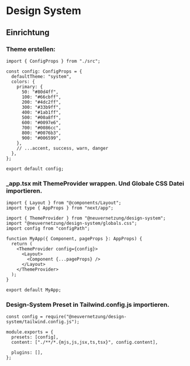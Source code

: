 # Design System

## Einrichtung

### Theme erstellen:

```
import { ConfigProps } from "./src";

const config: ConfigProps = {
  defaultTheme: "system",
  colors: {
    primary: {
      50: "#80d4ff",
      100: "#66cbff",
      200: "#4dc2ff",
      300: "#33b9ff",
      400: "#1ab1ff",
      500: "#00a8ff",
      600: "#0097e6",
      700: "#0086cc",
      800: "#0076b3",
      900: "#006599",
    },
    // ...accent, success, warn, danger
  },
};

export default config;

```

### \_app.tsx mit ThemeProvider wrappen. Und Globale CSS Datei importieren.

```
import { Layout } from "@components/Layout";
import type { AppProps } from "next/app";

import { ThemeProvider } from "@neuvernetzung/design-system";
import "@neuvernetzung/design-system/globals.css";
import config from "configPath";

function MyApp({ Component, pageProps }: AppProps) {
  return (
    <ThemeProvider config={config}>
      <Layout>
        <Component {...pageProps} />
      </Layout>
    </ThemeProvider>
  );
}

export default MyApp;

```

### Design-System Preset in Tailwind.config.js importieren.

```
const config = require("@neuvernetzung/design-system/tailwind.config.js");

module.exports = {
  presets: [config],
  content: ["./**/*.{mjs,js,jsx,ts,tsx}", config.content],

  plugins: [],
};


```
